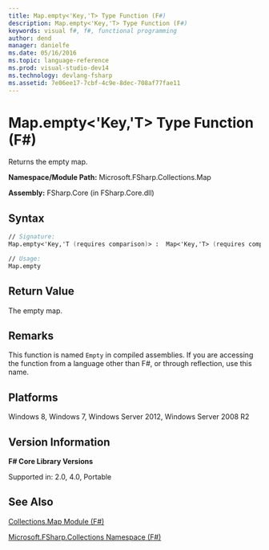 ```yaml
---
title: Map.empty<'Key,'T> Type Function (F#)
description: Map.empty<'Key,'T> Type Function (F#)
keywords: visual f#, f#, functional programming
author: dend
manager: danielfe
ms.date: 05/16/2016
ms.topic: language-reference
ms.prod: visual-studio-dev14
ms.technology: devlang-fsharp
ms.assetid: 7e06ee17-7cbf-4c9e-8dec-708af77fae11
---
```


# Map.empty<'Key,'T> Type Function (F#)

Returns the empty map.

**Namespace/Module Path:** Microsoft.FSharp.Collections.Map

**Assembly:** FSharp.Core (in FSharp.Core.dll)


## Syntax

```fsharp
// Signature:
Map.empty<'Key,'T (requires comparison)> :  Map<'Key,'T> (requires comparison)

// Usage:
Map.empty
```

## Return Value

The empty map.

## Remarks
This function is named `Empty` in compiled assemblies. If you are accessing the function from a language other than F#, or through reflection, use this name.

## Platforms
Windows 8, Windows 7, Windows Server 2012, Windows Server 2008 R2


## Version Information
**F# Core Library Versions**

Supported in: 2.0, 4.0, Portable


## See Also
[Collections.Map Module &#40;F&#35;&#41;](Collections.Map-Module-%5BFSharp%5D.md)

[Microsoft.FSharp.Collections Namespace &#40;F&#35;&#41;](Microsoft.FSharp.Collections-Namespace-%5BFSharp%5D.md)
